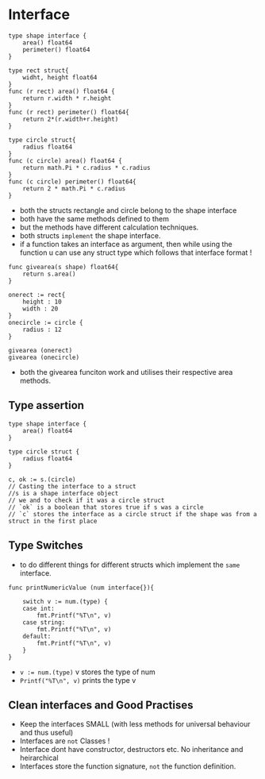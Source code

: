 # Interface
```
type shape interface {
    area() float64
    perimeter() float64
}
```
```
type rect struct{
    widht, height float64
}
func (r rect) area() float64 {
    return r.width * r.height
}
func (r rect) perimeter() float64{
    return 2*(r.width+r.height)
}
```
```
type circle struct{
    radius float64
}
func (c circle) area() float64 {
    return math.Pi * c.radius * c.radius
}
func (c circle) perimeter() float64{
    return 2 * math.Pi * c.radius
}
```

- both the structs rectangle and circle belong to the shape interface
- both have the same methods defined to them
- but the methods have different calculation techniques.
- both structs `implement` the shape interface.
- if a function takes an interface as argument, then while using the function u can use any struct type which follows that interface format !

```
func givearea(s shape) float64{
    return s.area()
}

onerect := rect{
    height : 10
    width : 20
}
onecircle := circle {
    radius : 12
}

givearea (onerect)
givearea (onecircle)
```
- both the givearea funciton work and utilises their respective area methods.


## Type assertion

```
type shape interface {
    area() float64
}

type circle struct {
    radius float64
}

c, ok := s.(circle)  
// Casting the interface to a struct
//s is a shape interface object
// we and to check if it was a circle struct
// `ok` is a boolean that stores true if s was a circle 
// `c` stores the interface as a circle struct if the shape was from a struct in the first place

```

## Type Switches
- to do different things for different structs which implement the `same` interface.
```
func printNumericValue (num interface{}){

    switch v := num.(type) {
    case int:
        fmt.Printf("%T\n", v)
    case string:
        fmt.Printf("%T\n", v)
    default:
        fmt.Printf("%T\n", v)
    }
}
```
- `v := num.(type)` v stores the type of num
- `Printf("%T\n", v)` prints the type v

## Clean interfaces and Good Practises
- Keep the interfaces SMALL (with less methods for universal behaviour and thus useful)
- Interfaces are `not` Classes !
- Interface dont have constructor, destructors etc. No inheritance and heirarchical
- Interfaces store the function signature, `not` the function definition.
